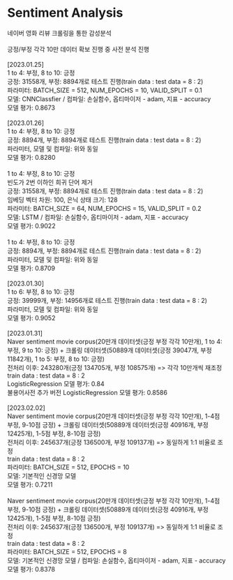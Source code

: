 # Sentiment Analysis
 네이버 영화 리뷰 크롤링을 통한 감성분석\
 \
 긍정/부정 각각 10만 데이터 확보 진행 중 사전 분석 진행\
\
[2023.01.25]\
1 to 4: 부정, 8 to 10: 긍정\
긍정: 31558개, 부정: 8894개로 테스트 진행(train data : test data = 8 : 2)\
파라미터: BATCH_SIZE = 512, NUM_EPOCHS = 10, VALID_SPLIT = 0.1\
모델: CNNClassfier / 컴파일: 손실함수, 옵티마이저 - adam, 지표 - accuracy\
모델 평가: 0.8673\
\
[2023.01.26]\
1 to 4: 부정, 8 to 10: 긍정\
긍정: 8894개, 부정: 8894개로 테스트 진행(train data : test data = 8 : 2)\
파라미터, 모델 및 컴파일: 위와 동일\
모델 평가: 0.8280\
\
1 to 4: 부정, 8 to 10: 긍정\
빈도가 2번 이하인 희귀 단어 제거\
긍정: 31558개, 부정: 8894개로 테스트 진행(train data : test data = 8 : 2)\
임베딩 벡터 차원: 100, 은닉 상태 크기: 128\
파라미터: BATCH_SIZE = 64, NUM_EPOCHS = 15, VALID_SPLIT = 0.2\
모델: LSTM / 컴파일: 손실함수, 옵티마이저 - adam, 지표 - accuracy\
모델 평가: 0.9022\
\
1 to 4: 부정, 8 to 10: 긍정\
긍정: 8894개, 부정: 8894개로 테스트 진행(train data : test data = 8 : 2)\
파라미터, 모델 및 컴파일: 위와 동일\
모델 평가: 0.8709\
\
[2023.01.30]\
1 to 6: 부정, 8 to 10: 긍정\
긍정: 39999개, 부정: 14956개로 테스트 진행(train data : test data = 8 : 2)\
파라미터, 모델 및 컴파일: 위와 동일\
모델 평가: 0.9052\
\
[2023.01.31]\
Naver sentiment movie corpus(20만개 데이터셋(긍정 부정 각각 10만개), 1 to 4: 부정, 9 to 10: 긍정) + 크롤링 데이터셋(50889개 데이터셋(긍정 39047개, 부정 11842개), 1 to 5: 부정, 8 to 10: 긍정)\
전처리 이후: 243280개(긍정 134705개, 부정 108575개) => 각각 10만개씩 재조정\
train data : test data = 8 : 2\
LogisticRegression 모델 평가: 0.84\
불용어사전 추가 버전 LogisticRegression 모델 평가: 0.8586\
\
[2023.02.02]\
Naver sentiment movie corpus(20만개 데이터셋(긍정 부정 각각 10만개), 1-4점 부정, 9-10점 긍정) + 크롤링 데이터셋(50889개 데이터셋(긍정 40916개, 부정 12425개), 1-5점 부정, 8-10점 긍정)\
전처리 이후: 245637개(긍정 136500개, 부정 109137개) => 동일하게 1:1 비율로 조정\
train data : test data = 8 : 2\
파라미터: BATCH_SIZE = 512, EPOCHS = 10\
모델: 기본적인 신경망 모델\
모델 평가: 0.7211\
\
Naver sentiment movie corpus(20만개 데이터셋(긍정 부정 각각 10만개), 1-4점 부정, 9-10점 긍정) + 크롤링 데이터셋(50889개 데이터셋(긍정 40916개, 부정 12425개), 1-5점 부정, 8-10점 긍정)\
전처리 이후: 245637개(긍정 136500개, 부정 109137개) => 동일하게 1:1 비율로 조정\
train data : test data = 8 : 2\
파라미터: BATCH_SIZE = 512, EPOCHS = 8\
모델: 기본적인 신경망 모델 / 컴파일: 손실함수, 옵티마이저 - adam, 지표 - accuracy\
모델 평가: 0.8378
